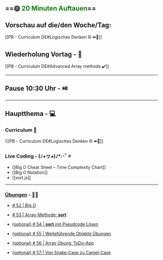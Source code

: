 ## ==🌞 <font style="color:green">20 Minuten Auftauen</font>==

## Vorschau auf die/den Woche/Tag:

[[PB - Curriculum DE#Logisches Denken III ⬅️👀]]

## Wiederholung Vortag  - 📖

[[PB - Curriculum DE#Advanced Array methods ✔️]]

---

## Pause 10:30 Uhr - ⏯️

---

## Hauptthema - 💻

### Curriculum 📝

![[PB - Curriculum DE#Logisches Denken III ⬅️👀]]


### Live Coding -  (ﾉ◕ヮ◕)ﾉ*:･ﾟ✧

- [[Big O Cheat Sheet – Time Complexity Chart]]
-   [[Big O Notation]]
- [[sort.js]]


---

### [Übungen](https://classroom.github.com/classrooms/113973596-fbw-wd-22-d07-ubungsaufgaben) - 🏋️‍♂️

- [# 52 | Big O](https://github.com/DigitalCareerInstitute/PB-datastructure-bigO)  
- [# 53 | Array-Methode: **sort**](https://github.com/DigitalCareerInstitute/PB-Data-Structure-ArrayMethod-sort)
  
- [(optional) # 54 | **sort** mit Pseudcode Lösen](https://github.com/DigitalCareerInstitute/PB-datastructure-logicalthinking/tree/master)
  
- [(optional) # 55 | Weiteführende Objekte Übungen](https://github.com/DigitalCareerInstitute/PB-Objects-Exercises)  
  
- [(optional) # 56 | Array Übung: ToDo-App](https://github.com/DigitalCareerInstitute/PB-Functions-ToDosApp/tree/master)  
  
- [(optional) # 57 | Von Snake-Case zu Camel-Case](https://github.com/DigitalCareerInstitute/PB-datastructure-function-composition)  
  
